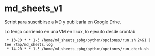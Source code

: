 # md_sheets_v1

Script para suscribirse a MD y publicarla en Google Drive.

Lo tengo corriendo en una VM en linux, lo ejecuto desde crontab. 

```
 * 13-20 * * 1-5 /home/md_sheets_epbg/python/opciones/run.sh 2>&1 | tee /tmp/md_sheets.log
 * 14-20 * * 1-5 /home/md_sheets_epbg/python/opciones/run_check.sh
```

 
